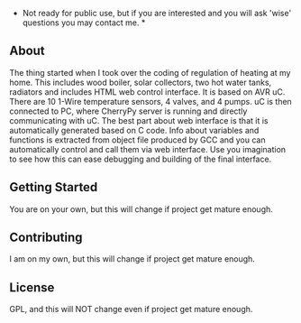 * Not ready for public use, but if you are interested and you will ask 'wise' questions you may contact me. *

About
-----

The thing started when I took over the coding of regulation of heating at my home. This includes wood boiler, solar collectors, two hot water tanks, radiators and includes HTML web control interface.
It is based on AVR uC. There are 10 1-Wire temperature sensors, 4 valves, and 4 pumps. uC is then connected to PC, where CherryPy server is running and directly communicating with uC. The best part about web interface is that it is automatically generated based on C code. Info about variables and functions is extracted from object file produced by GCC and you can automatically control and call them via web interface. Use you imagination to see how this can ease debugging and building of the final interface.

Getting Started
---------------

You are on your own, but this will change if project get mature enough.

Contributing
------------

I am on my own, but this will change if project get mature enough.

License
-------

GPL, and this will NOT change even if project get mature enough.
